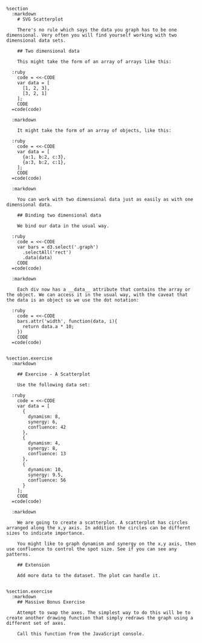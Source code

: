     %section
      :markdown
        # SVG Scatterplot

        There's no rule which says the data you graph has to be one dimensional. Very often you will find yourself working with two dimensional data sets.

        ## Two dimensional data

        This might take the form of an array of arrays like this:

      :ruby
        code = <<-CODE
        var data = [
          [1, 2, 3],
          [3, 2, 1]
        ];
        CODE
      =code(code)

      :markdown

        It might take the form of an array of objects, like this:

      :ruby
        code = <<-CODE
        var data = [
          {a:1, b:2, c:3},
          {a:3, b:2, c:1},
        ];
        CODE
      =code(code)

      :markdown

        You can work with two dimensional data just as easily as with one dimensional data.

        ## Binding two dimensional data

        We bind our data in the usual way.

      :ruby
        code = <<-CODE
        var bars = d3.select('.graph')
          .selectAll('rect')
          .data(data)
        CODE
      =code(code)

      :markdown

        Each div now has a __data__ attribute that contains the array or the object. We can access it in the usual way, with the caveat that the data is an object so we use the dot notation:

      :ruby
        code = <<-CODE
        bars.attr('width', function(data, i){
          return data.a * 10;
        })
        CODE
      =code(code)


    %section.exercise
      :markdown

        ## Exercise - A Scatterplot

        Use the following data set:

      :ruby
        code = <<-CODE
        var data = [
          {
            dynamism: 8,
            synergy: 6,
            confluence: 42
          },
          {
            dynamism: 4,
            synergy: 8,
            confluence: 13
          },
          {
            dynamism: 10,
            synergy: 9.5,
            confluence: 56
          }
        ];
        CODE
      =code(code)

      :markdown

        We are going to create a scatterplot. A scatterplot has circles arranged along the x,y axis. In addition the circles can be differnt sizes to indicate importance.

        You might like to graph dynamism and synergy on the x,y axis, then use confluence to control the spot size. See if you can see any patterns.

        ## Extension

        Add more data to the dataset. The plot can handle it.


    %section.exercise
      :markdown
        ## Massive Bonus Exercise

        Attempt to swap the axes. The simplest way to do this will be to create another drawing function that simply redraws the graph using a different set of axes.

        Call this function from the JavaScript console.
